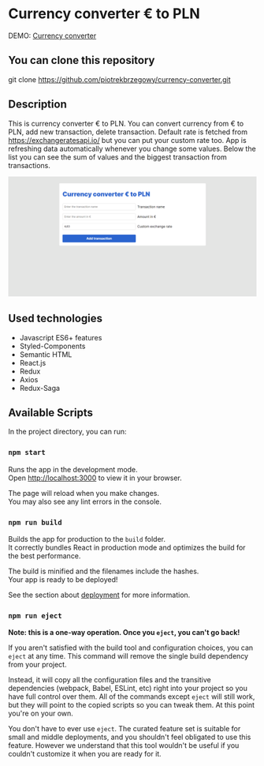 # Currency converter € to PLN

DEMO: [Currency converter](https://piotrekbrzegowy.github.io/currency-converter/)

## You can clone this repository

git clone https://github.com/piotrekbrzegowy/currency-converter.git

## Description

This is currency converter € to PLN. You can convert currency from € to PLN, add new transaction, delete transaction. Default rate is fetched from https://exchangeratesapi.io/ but you can put your custom rate too. App is refreshing data automatically whenever you change some values. Below the list you can see the sum of values and the biggest transaction from transactions.

<img src="./public/Animation.gif" alt="demo-of-aplication">

## Used technologies

- Javascript ES6+ features
- Styled-Components
- Semantic HTML
- React.js
- Redux
- Axios
- Redux-Saga
## Available Scripts

In the project directory, you can run:

### `npm start`

Runs the app in the development mode.\
Open [http://localhost:3000](http://localhost:3000) to view it in your browser.

The page will reload when you make changes.\
You may also see any lint errors in the console.


### `npm run build`

Builds the app for production to the `build` folder.\
It correctly bundles React in production mode and optimizes the build for the best performance.

The build is minified and the filenames include the hashes.\
Your app is ready to be deployed!

See the section about [deployment](https://facebook.github.io/create-react-app/docs/deployment) for more information.

### `npm run eject`

**Note: this is a one-way operation. Once you `eject`, you can't go back!**

If you aren't satisfied with the build tool and configuration choices, you can `eject` at any time. This command will remove the single build dependency from your project.

Instead, it will copy all the configuration files and the transitive dependencies (webpack, Babel, ESLint, etc) right into your project so you have full control over them. All of the commands except `eject` will still work, but they will point to the copied scripts so you can tweak them. At this point you're on your own.

You don't have to ever use `eject`. The curated feature set is suitable for small and middle deployments, and you shouldn't feel obligated to use this feature. However we understand that this tool wouldn't be useful if you couldn't customize it when you are ready for it.

